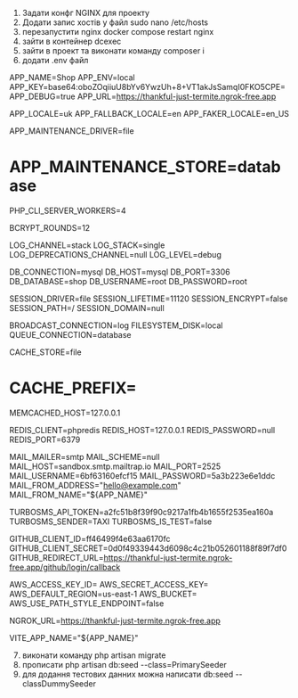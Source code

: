 1. Задати конфг NGINX для проекту
2. Додати запис хостів у файл  sudo nano /etc/hosts 
3. перезапустити nginx docker compose restart nginx
4. зайти в контейнер dcexec
5. зайти в проект та виконати команду composer i 
6. додати .env файл

APP_NAME=Shop
APP_ENV=local
APP_KEY=base64:oboZOqiiuU8bYv6YwzUh+8+VT1akJsSamqI0FKO5CPE=
APP_DEBUG=true
APP_URL=https://thankful-just-termite.ngrok-free.app

APP_LOCALE=uk
APP_FALLBACK_LOCALE=en
APP_FAKER_LOCALE=en_US

APP_MAINTENANCE_DRIVER=file
# APP_MAINTENANCE_STORE=database

PHP_CLI_SERVER_WORKERS=4

BCRYPT_ROUNDS=12

LOG_CHANNEL=stack
LOG_STACK=single
LOG_DEPRECATIONS_CHANNEL=null
LOG_LEVEL=debug

DB_CONNECTION=mysql
DB_HOST=mysql
DB_PORT=3306
DB_DATABASE=shop
DB_USERNAME=root
DB_PASSWORD=root

SESSION_DRIVER=file
SESSION_LIFETIME=11120
SESSION_ENCRYPT=false
SESSION_PATH=/
SESSION_DOMAIN=null

BROADCAST_CONNECTION=log
FILESYSTEM_DISK=local
QUEUE_CONNECTION=database

CACHE_STORE=file
# CACHE_PREFIX=

MEMCACHED_HOST=127.0.0.1

REDIS_CLIENT=phpredis
REDIS_HOST=127.0.0.1
REDIS_PASSWORD=null
REDIS_PORT=6379

MAIL_MAILER=smtp
MAIL_SCHEME=null
MAIL_HOST=sandbox.smtp.mailtrap.io
MAIL_PORT=2525
MAIL_USERNAME=6bf63160efcf15
MAIL_PASSWORD=5a3b223e6e1ddc
MAIL_FROM_ADDRESS="hello@example.com"
MAIL_FROM_NAME="${APP_NAME}"

TURBOSMS_API_TOKEN=a2fc51b8f39f90c9217a1fb4b1655f2535ea160a
TURBOSMS_SENDER=TAXI
TURBOSMS_IS_TEST=false

GITHUB_CLIENT_ID=ff46499f4e63aa6170fc
GITHUB_CLIENT_SECRET=0d0f49339443d6098c4c21b052601188f89f7df0
GITHUB_REDIRECT_URL=https://thankful-just-termite.ngrok-free.app/github/login/callback


AWS_ACCESS_KEY_ID=
AWS_SECRET_ACCESS_KEY=
AWS_DEFAULT_REGION=us-east-1
AWS_BUCKET=
AWS_USE_PATH_STYLE_ENDPOINT=false

NGROK_URL=https://thankful-just-termite.ngrok-free.app


VITE_APP_NAME="${APP_NAME}"

7. виконати команду php artisan migrate 
8. прописати php artisan db:seed --class=PrimarySeeder
9. для додання тестових данних можна написати db:seed --classDummySeeder

